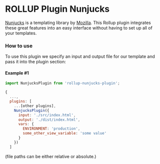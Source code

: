 # ROLLUP Plugin Nunjucks

[Nunjucks](https://github.com/mozilla/nunjucks#readme) is a templating library by [Mozilla](https://www.mozilla.org/). This Rollup plugin integrates these great features into an easy interface without having to set up all of your templates.

### How to use

To use this plugin we specify an input and output file for our template and pass it into the plugin section:

#### Example #1

```js
import NunjucksPlugin from 'rollup-nunjucks-plugin';

{
  ...,
  plugins: [
    ...[other plugins],
    NunjucksPlugin({
      input: './src/index.html',
      output: './dist/index.html',
      vars: {
        ENVIRONMENT: 'production',
        some_other_view_variable: 'some value'
      }
    })
  ]
```

(file paths can be either relative or absolute.)
